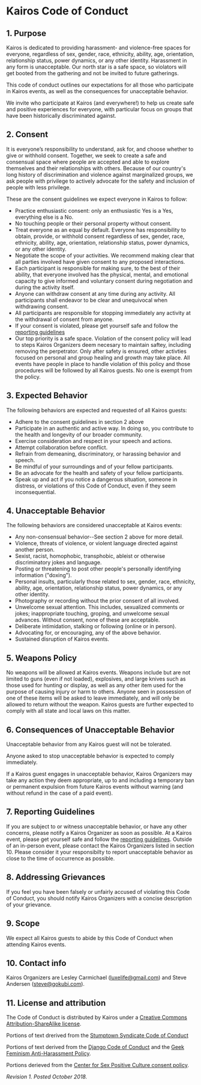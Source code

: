 # Kairos Code of Conduct

## 1. Purpose

Kairos is dedicated to providing harassment- and violence-free spaces for everyone, regardless of sex, gender, race, ethnicity, ability, age, orientation, relationship status, power dynamics, or any other identity. Harassment in any form is unacceptable. Our north star is a safe space, so violators will get booted from the gathering and not be invited to future gatherings.

This code of conduct outlines our expectations for all those who participate in Kairos events, as well as the consequences for unacceptable behavior.

We invite who participate at Kairos (and everywhere!) to help us create safe and positive experiences for everyone, with particular focus on groups that have been historically discriminated against.

## 2. Consent

It is everyone’s responsibility to understand, ask for, and choose whether to give or withhold consent. Together, we seek to create a safe and consensual space where people are accepted and able to explore themselves and their relationships with others. Because of our country's long history of discrimination and violence against marginalized groups, we ask people with privilege to actively advocate for the safety and inclusion of people with less privilege.

These are the consent guidelines we expect everyone in Kairos to follow:

  * Practice enthusiastic consent: only an enthusiastic Yes is a Yes, everything else is a No.
  * No touching people or their personal property without consent.
  * Treat everyone as an equal by default. Everyone has responsibility to obtain, provide, or withhold consent regardless of sex, gender, race, ethnicity, ability, age, orientation, relationship status, power dynamics, or any other identity.
  * Negotiate the scope of your activities. We recommend making clear that all parties involved have given consent to any proposed interactions.
  * Each participant is responsible for making sure, to the best of their ability, that everyone involved has the physical, mental, and emotional capacity to give informed and voluntary consent during negotiation and during the activity itself.
  * Anyone can withdraw consent at any time during any activity. All participants shall endeavor to be clear and unequivocal when withdrawing consent.
  * All participants are responsible for stopping immediately any activity at the withdrawal of consent from anyone.
  * If your consent is violated, please get yourself safe and follow the [reporting guidelines](https://gokubi.github.io/policies/reporting_guidelines.html)
  * Our top priority is a safe space. Violation of the consent policy will lead to steps Kairos Organizers deem necesary to maintain saftey, including removing the perpetrator. Only after safety is ensured, other activties focused on personal and group healing and growth may take place. All events have people in place to handle violation of this policy and those procedures will be followed by all Kairos guests. No one is exempt from the policy.

## 3. Expected Behavior

The following behaviors are expected and requested of all Kairos guests:

  * Adhere to the consent guidelines in section 2 above
  * Participate in an authentic and active way. In doing so, you contribute to the health and longevity of our broader community.
  * Exercise consideration and respect in your speech and actions.
  * Attempt collaboration before conflict.
  * Refrain from demeaning, discriminatory, or harassing behavior and speech.
  * Be mindful of your surroundings and of your fellow participants.
  * Be an advocate for the health and safety of your fellow participants.
  * Speak up and act if you notice a dangerous situation, someone in distress, or violations of this Code of Conduct, even if they seem inconsequential.

## 4. Unacceptable Behavior

The following behaviors are considered unacceptable at Kairos events:

  * Any non-consensual behavior--See section 2 above for more detail.
  * Violence, threats of violence, or violent language directed against another person.
  * Sexist, racist, homophobic, transphobic, ableist or otherwise discriminatory jokes and language.
  * Posting or threatening to post other people's personally identifying information ("doxing").
  * Personal insults, particularly those related to sex, gender, race, ethnicity, ability, age, orientation, relationship status, power dynamics, or any other identity.
  * Photography or recording without the prior consent of all involved.
  * Unwelcome sexual attention. This includes, sexualized comments or jokes; inappropriate touching, groping, and unwelcome sexual advances. Without consent, none of these are acceptable.
  * Deliberate intimidation, stalking or following (online or in person).
  * Advocating for, or encouraging, any of the above behavior.
  * Sustained disruption of Kairos events.

## 5. Weapons Policy

No weapons will be allowed at Kairos events. Weapons include but are not limited to guns (even if not loaded), explosives, and large knives such as those used for hunting or display, as well as any other item used for the purpose of causing injury or harm to others. Anyone seen in possession of one of these items will be asked to leave immediately, and will only be allowed to return without the weapon. Kairos guests are further expected to comply with all state and local laws on this matter.

## 6. Consequences of Unacceptable Behavior

Unacceptable behavior from any Kairos guest will not be tolerated.

Anyone asked to stop unacceptable behavior is expected to comply immediately.

If a Kairos guest engages in unacceptable behavior, Kairos Organizers may take any action they deem appropriate, up to and including a temporary ban or permanent expulsion from future Kairos events without warning (and without refund in the case of a paid event).

## 7. Reporting Guidelines

If you are subject to or witness unacceptable behavior, or have any other concerns, please notify a Kairos Organizer as soon as possible. At a Kairos event, please get yourself safe and follow the [reporting guidelines](https://gokubi.github.io/policies/reporting_guidelines.html). Outside of an in-person event, please contact the Kairos Organizers listed in section 10. Please consider it your responsibilty to report unacceptable behavior as close to the time of occurrence as possible. 

## 8. Addressing Grievances

If you feel you have been falsely or unfairly accused of violating this Code of Conduct, you should notify Kairos Organizers with a concise description of your grievance.

## 9. Scope

We expect all Kairos guests to abide by this Code of Conduct when attending Kairos events.

## 10. Contact info

Kairos Organizers are Lesley Carmichael (<luxelife@gmail.com>) and Steve Andersen (<steve@gokubi.com>).

## 11. License and attribution

The Code of Conduct is distributed by Kairos under a [Creative Commons Attribution-ShareAlike license](http://creativecommons.org/licenses/by-sa/3.0/). 

Portions of text drerived from the [Stumptown Syndicate Code of Conduct](https://github.com/stumpsyn/policies)

Portions of text derived from the [Django Code of Conduct](https://www.djangoproject.com/conduct/) and the [Geek Feminism Anti-Harassment Policy](http://geekfeminism.wikia.com/wiki/Conference_anti-harassment/Policy).

Portions derieved from the [Center for Sex Positive Culture consent policy](https://thefspc.org/consent-policy/).

_Revision 1. Posted October 2018._